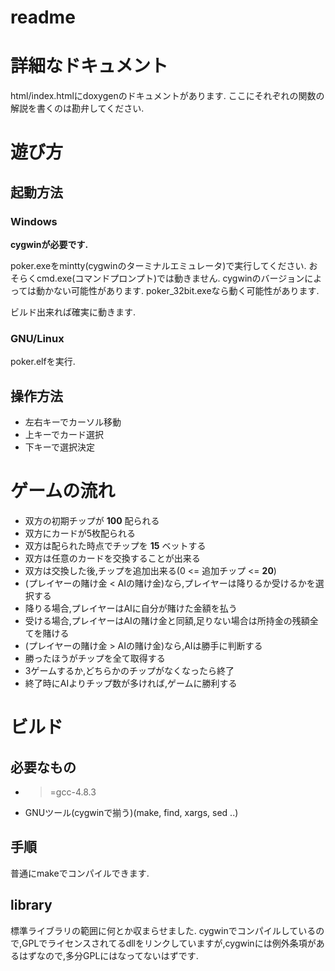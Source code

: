 # readme

# 詳細なドキュメント

html/index.htmlにdoxygenのドキュメントがあります.
ここにそれぞれの関数の解説を書くのは勘弁してください.

# 遊び方

## 起動方法

### Windows

**cygwinが必要です.**

poker.exeをmintty(cygwinのターミナルエミュレータ)で実行してください.
おそらくcmd.exe(コマンドプロンプト)では動きません.
cygwinのバージョンによっては動かない可能性があります.
poker_32bit.exeなら動く可能性があります.

ビルド出来れば確実に動きます.

### GNU/Linux

poker.elfを実行.

## 操作方法

* 左右キーでカーソル移動
* 上キーでカード選択
* 下キーで選択決定

# ゲームの流れ

* 双方の初期チップが **100** 配られる
* 双方にカードが5枚配られる
* 双方は配られた時点でチップを **15** ベットする
* 双方は任意のカードを交換することが出来る
* 双方は交換した後,チップを追加出来る(0 <= 追加チップ <= **20**)
* (プレイヤーの賭け金 < AIの賭け金)なら,プレイヤーは降りるか受けるかを選択する
* 降りる場合,プレイヤーはAIに自分が賭けた金額を払う
* 受ける場合,プレイヤーはAIの賭け金と同額,足りない場合は所持金の残額全てを賭ける
* (プレイヤーの賭け金 > AIの賭け金)なら,AIは勝手に判断する
* 勝ったほうがチップを全て取得する
* 3ゲームするか,どちらかのチップがなくなったら終了
* 終了時にAIよりチップ数が多ければ,ゲームに勝利する

# ビルド

## 必要なもの

* >=gcc-4.8.3
* GNUツール(cygwinで揃う)(make, find, xargs, sed ..)

## 手順

普通にmakeでコンパイルできます.

## library

標準ライブラリの範囲に何とか収まらせました.
cygwinでコンパイルしているので,GPLでライセンスされてるdllをリンクしていますが,cygwinには例外条項があるはずなので,多分GPLにはなってないはずです.
